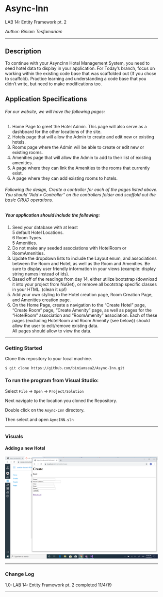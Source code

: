 # Async-Inn

LAB 14: Entity Framework pt. 2

*Author: Biniam Tesfamariam*

----

## Description
To continue with your AsyncInn Hotel Management System, you need to seed hotel data to display in your application. 
For Today’s branch, focus on working within the existing code base that was scaffolded out (If you chose to scaffold). 
Practice learning and understanding a code base that you didn’t write, 
but need to make modifications too.
## Application Specifications
###### For our website, we will have the following pages:  

1) Home Page to greet the Hotel Admin. This page will also serve as a dashboard for the other locations of the site.  
2) Hotels page that will allow the Admin to create and edit new or existing hotels.  
3) Rooms page where the Admin will be able to create or edit new or existing rooms.  
4) Amenities page that will allow the Admin to add to their list of existing amenities.  
5) A page where they can link the Amenities to the rooms that currently exist.  
6) A page where they can add existing rooms to hotels.  
###### Following the design, Create a controller for each of the pages listed above. You should “Add » Controller” on the controllers folder and scaffold out the basic CRUD operations.

##### Your application should include the following:  

1) Seed your database with at least  
5 default Hotel Locations.  
6 Room Types.  
5 Amenities.   
2) Do not make any seeded associations with HotelRoom or RoomAmenities.    
3) Update the dropdown lists to include the Layout enum, and associations between the Room and Hotel, as well as the Room and Amenities. Be sure to display user friendly information in your views (example: display string names instead of ids).  
4) Based off of the readings from day 14, either utilize bootstrap (download it into your project from NuGet), or remove all bootstrap specific classes in your HTML. (clean it up!)  
5) Add your own styling to the Hotel creation page, Room Creation Page, and Amenities creation page.  
6) On the Home Page, create a navigation to the “Create Hotel” page, “Create Room” page, “Create Amenity” page, as well as pages for the “HotelRoom” association and “RoomAmenity” association. Each of these pages (excluding HotelRoom and Room Amenity (see below)) should allow the user to edit/remove existing data.   
All pages should allow to view the data.  

---

### Getting Started
Clone this repository to your local machine.

```
$ git clone https://github.com/biniamsea2/Async-Inn.git
```

### To run the program from Visual Studio:
Select ```File``` -> ```Open``` -> ```Project/Solution```

Next navigate to the location you cloned the Repository.

Double click on the ```Async-Inn``` directory.

Then select and open ```AyncINN.sln```

---

### Visuals

#### Adding a new Hotel
![Image 1](https://github.com/biniamsea2/Async-Inn/blob/biniam-lab14/AyncINN/Screenshot%20(54).png)

---

### Change Log
1.0: LAB 14: Entity Framework pt. 2 completed 11/4/19

------------------------------
